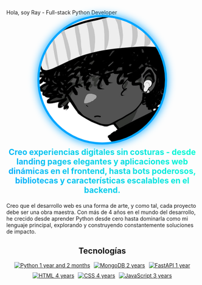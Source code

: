 Hola, soy Ray - Full-stack Python Developer
<div align="center"> <img src="./public/rblez.jpg" alt="Ray" height="300" style="border-radius: 50%; border: 5px solid #00A6FF; filter: drop-shadow(0 0 10px #00A6FF); transform: scale(1.1);"> </div><div align="center"> <p style="font-size: 1.5em; font-weight: bold; background: linear-gradient(45deg, #00A6FF, #00FFD1); -webkit-background-clip: text; -webkit-text-fill-color: transparent; margin: 20px 0;"> Creo experiencias digitales sin costuras - desde landing pages elegantes y aplicaciones web dinámicas en el frontend, hasta bots poderosos, bibliotecas y características escalables en el backend. </p> </div>
Creo que el desarrollo web es una forma de arte, y como tal, cada proyecto debe ser una obra maestra. Con más de 4 años en el mundo del desarrollo, he crecido desde aprender Python desde cero hasta dominarla como mi lenguaje principal, explorando y construyendo constantemente soluciones de impacto.

<div align="center" style="margin: 30px 0;"><h2>Tecnologías</h2> <div style="display: flex; flex-wrap: wrap; justify-content: center; align-items: center; gap: 10px;"> <a href="https://www.python.org/"><img src="https://img.shields.io/badge/Python-1%20año%202%20meses-3776AB?style=for-the-badge&logo=python&logoColor=white" alt="Python 1 year and 2 months" /></a> <a href="https://www.mongodb.com/"><img src="https://img.shields.io/badge/MongoDB-2%20años-47A248?style=for-the-badge&logo=mongodb&logoColor=white" alt="MongoDB 2 years" /></a> <a href="https://fastapi.tiangolo.com/"><img src="https://img.shields.io/badge/FastAPI-1%20año-009688?style=for-the-badge&logo=fastapi&logoColor=white" alt="FastAPI 1 year" /></a> <a href="https://developer.mozilla.org/en-US/docs/Web/HTML"><img src="https://img.shields.io/badge/HTML-4%20años-E34F26?style=for-the-badge&logo=html5&logoColor=white" alt="HTML 4 years" /></a> <a href="https://developer.mozilla.org/en-US/docs/Web/CSS"><img src="https://img.shields.io/badge/CSS-4%20años-1572B6?style=for-the-badge&logo=css3&logoColor=white" alt="CSS 4 years" /></a> <a href="https://developer.mozilla.org/en-US/docs/Web/JavaScript"><img src="https://img.shields.io/badge/JavaScript-3%20años-F7DF1E?style=for-the-badge&logo=javascript&logoColor=black" alt="JavaScript 3 years" /></a> </div></div>